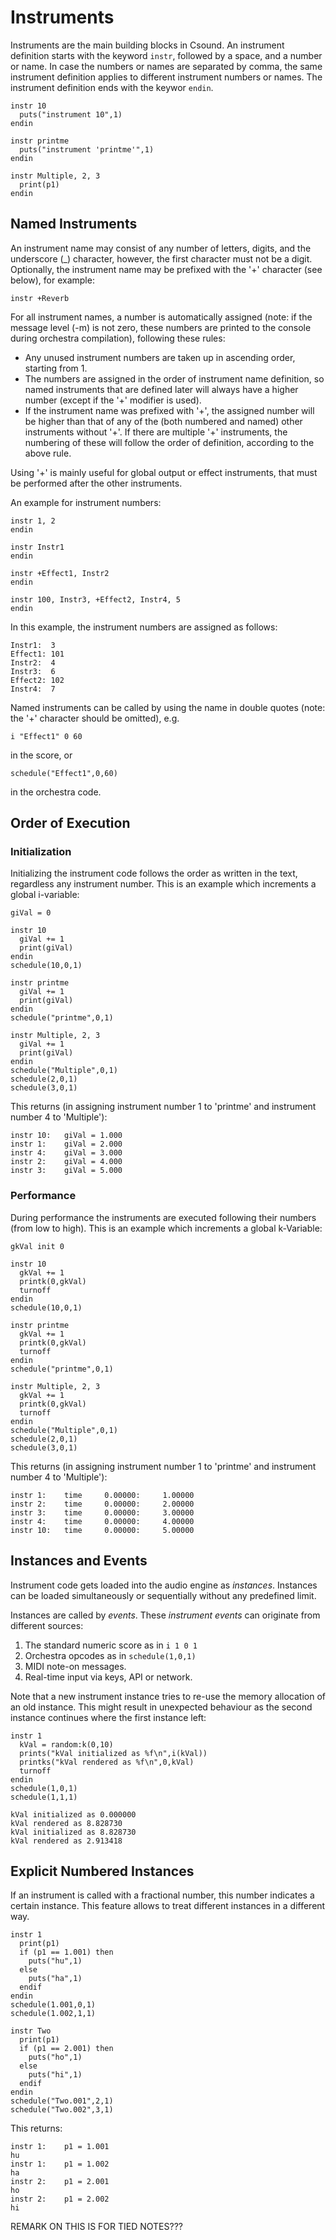 # Instruments

Instruments are the main building blocks in Csound. An instrument definition starts with the keyword `instr`, followed by a space, and a number or name. In case the numbers or names are separated by comma, the same instrument definition applies to different instrument numbers or names. The instrument definition ends with the keywor `endin`.

```
instr 10
  puts("instrument 10",1)
endin

instr printme
  puts("instrument 'printme'",1)
endin

instr Multiple, 2, 3
  print(p1)
endin
```

## Named Instruments

An instrument name may consist of any number of letters, digits, and the underscore (_) character, however, the first character must not be a digit. Optionally, the instrument name may be prefixed with the '+' character (see below), for example:

`instr +Reverb`

For all instrument names, a number is automatically assigned (note: if the message level (-m) is not zero, these numbers are printed to the console during orchestra compilation), following these rules:

- Any unused instrument numbers are taken up in ascending order, starting from 1.  
- The numbers are assigned in the order of instrument name definition, so named instruments that are defined later will always have a higher number (except if the '+' modifier is used).  
- If the instrument name was prefixed with '+', the assigned number will be higher than that of any of the (both numbered and named) other instruments without '+'. If there are multiple '+' instruments, the numbering of these will follow the order of definition, according to the above rule.

Using '+' is mainly useful for global output or effect instruments, that must be performed after the other instruments.

An example for instrument numbers:

```
instr 1, 2
endin

instr Instr1
endin

instr +Effect1, Instr2
endin

instr 100, Instr3, +Effect2, Instr4, 5
endin
```

In this example, the instrument numbers are assigned as follows:

```
Instr1:  3
Effect1: 101
Instr2:  4
Instr3:  6
Effect2: 102
Instr4:  7
```

Named instruments can be called by using the name in double quotes (note: the '+' character should be omitted), e.g.

`i "Effect1" 0 60`

in the score, or

`schedule("Effect1",0,60)`

in the orchestra code.

## Order of Execution

### Initialization

Initializing the instrument code follows the order as written in the text, regardless any instrument number. This is an example which increments a global i-variable:

```
giVal = 0

instr 10
  giVal += 1
  print(giVal)
endin
schedule(10,0,1)

instr printme
  giVal += 1
  print(giVal)
endin
schedule("printme",0,1)

instr Multiple, 2, 3
  giVal += 1
  print(giVal)
endin
schedule("Multiple",0,1)
schedule(2,0,1)
schedule(3,0,1)
```

This returns (in assigning instrument number 1 to 'printme' and instrument number 4 to 'Multiple'):

```
instr 10:	giVal = 1.000
instr 1:	giVal = 2.000
instr 4:	giVal = 3.000
instr 2:	giVal = 4.000
instr 3:	giVal = 5.000
```

### Performance

During performance the instruments are executed following their numbers (from low to high). This is an example which increments a global k-Variable:

```
gkVal init 0

instr 10
  gkVal += 1
  printk(0,gkVal)
  turnoff
endin
schedule(10,0,1)

instr printme
  gkVal += 1
  printk(0,gkVal)
  turnoff
endin
schedule("printme",0,1)

instr Multiple, 2, 3
  gkVal += 1
  printk(0,gkVal)
  turnoff
endin
schedule("Multiple",0,1)
schedule(2,0,1)
schedule(3,0,1)
```

This returns (in assigning instrument number 1 to 'printme' and instrument number 4 to 'Multiple'):

```
instr 1:	time     0.00000:     1.00000
instr 2:	time     0.00000:     2.00000
instr 3:	time     0.00000:     3.00000
instr 4:	time     0.00000:     4.00000
instr 10:	time     0.00000:     5.00000
```

## Instances and Events

Instrument code gets loaded into the audio engine as *instances*. Instances can be loaded simultaneously or sequentially without any predefined limit. 

Instances are called by *events*. These *instrument events* can originate from different sources:  
1. The standard numeric score as in `i 1 0 1`  
2. Orchestra opcodes as in `schedule(1,0,1)`  
3. MIDI note-on messages.  
4. Real-time input via keys, API or network.

Note that a new instrument instance tries to re-use the memory allocation of an old instance. This might result in unexpected behaviour as the second instance continues where the first instance left:

```
instr 1
  kVal = random:k(0,10)
  prints("kVal initialized as %f\n",i(kVal))
  printks("kVal rendered as %f\n",0,kVal)
  turnoff
endin
schedule(1,0,1)
schedule(1,1,1)
```

```
kVal initialized as 0.000000
kVal rendered as 8.828730
kVal initialized as 8.828730
kVal rendered as 2.913418
```

## Explicit Numbered Instances

If an instrument is called with a fractional number, this number indicates a certain instance. This feature allows to treat different instances in a different way.

```
instr 1
  print(p1)
  if (p1 == 1.001) then
    puts("hu",1)
  else
    puts("ha",1)  
  endif
endin
schedule(1.001,0,1)
schedule(1.002,1,1)

instr Two
  print(p1)
  if (p1 == 2.001) then
    puts("ho",1)
  else
    puts("hi",1)  
  endif
endin
schedule("Two.001",2,1)
schedule("Two.002",3,1)
```

This returns:

```
instr 1:	p1 = 1.001
hu
instr 1:	p1 = 1.002
ha
instr 2:	p1 = 2.001
ho
instr 2:	p1 = 2.002
hi
```
REMARK ON THIS IS FOR TIED NOTES???
